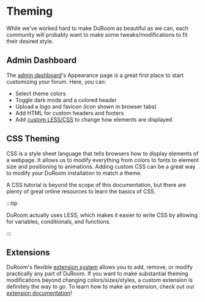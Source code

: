 # Theming

While we've worked hard to make DuRoom as beautiful as we can, each community will probably want to make some tweaks/modifications to fit their desired style.

## Admin Dashboard

The [admin dashboard](./admin.md)'s Appearance page is a great first place to start customizing your forum. Here, you can:

- Select theme colors
- Toggle dark mode and a colored header
- Upload a logo and favicon (icon shown in browser tabs)
- Add HTML for custom headers and footers
- Add [custom LESS/CSS](#css-theming) to change how elements are displayed

## CSS Theming

CSS is a style sheet language that tells browsers how to display elements of a webpage.
It allows us to modify everything from colors to fonts to element size and positioning to animations.
Adding custom CSS can be a great way to modify your DuRoom installation to match a theme.

A CSS tutorial is beyond the scope of this documentation, but there are plenty of great online resources to learn the basics of CSS.

:::tip

DuRoom actually uses LESS, which makes it easier to write CSS by allowing for variables, conditionals, and functions.

:::

## Extensions

DuRoom's flexible [extension system](extensions.md) allows you to add, remove, or modify practically any part of DuRoom.
If you want to make substantial theming modifications beyond changing colors/sizes/styles, a custom extension is definitely the way to go.
To learn how to make an extension, check out our [extension documentation](extend/README.md)!
